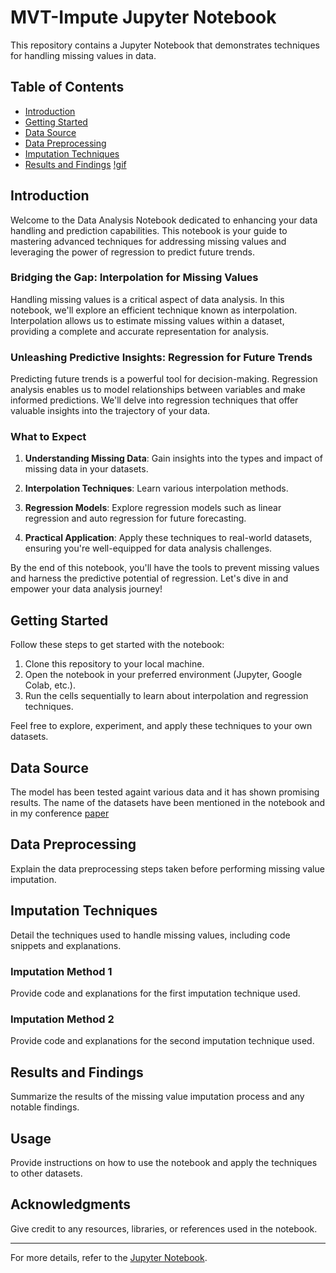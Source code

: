 # MVT-Impute Jupyter Notebook

This repository contains a Jupyter Notebook that demonstrates techniques for handling missing values in data.

## Table of Contents

- [Introduction](#introduction)
- [Getting Started](#getting-started)
- [Data Source](#data-source)
- [Data Preprocessing](#data-preprocessing)
- [Imputation Techniques](#imputation-techniques)
- [Results and Findings](#results-and-findings)
[!gif](https://gifyu.com/image/ScJsi)
## Introduction

Welcome to the Data Analysis Notebook dedicated to enhancing your data handling and prediction capabilities. This notebook is your guide to mastering advanced techniques for addressing missing values and leveraging the power of regression to predict future trends.

### Bridging the Gap: Interpolation for Missing Values

Handling missing values is a critical aspect of data analysis. In this notebook, we'll explore an efficient technique known as interpolation. Interpolation allows us to estimate missing values within a dataset, providing a complete and accurate representation for analysis.

### Unleashing Predictive Insights: Regression for Future Trends

Predicting future trends is a powerful tool for decision-making. Regression analysis enables us to model relationships between variables and make informed predictions. We'll delve into regression techniques that offer valuable insights into the trajectory of your data.

### What to Expect

1. **Understanding Missing Data**: Gain insights into the types and impact of missing data in your datasets.

2. **Interpolation Techniques**: Learn various interpolation methods.

3. **Regression Models**: Explore regression models such as linear regression and auto regression for future forecasting.

4. **Practical Application**: Apply these techniques to real-world datasets, ensuring you're well-equipped for data analysis challenges.

By the end of this notebook, you'll have the tools to prevent missing values and harness the predictive potential of regression. Let's dive in and empower your data analysis journey!

## Getting Started

Follow these steps to get started with the notebook:

1. Clone this repository to your local machine.
2. Open the notebook in your preferred environment (Jupyter, Google Colab, etc.).
3. Run the cells sequentially to learn about interpolation and regression techniques.

Feel free to explore, experiment, and apply these techniques to your own datasets.


## Data Source

The model has been tested againt various data and it has shown promising results. The name of the datasets have been mentioned in the notebook and in my conference [paper](https://www.google.com)

## Data Preprocessing

Explain the data preprocessing steps taken before performing missing value imputation.

## Imputation Techniques

Detail the techniques used to handle missing values, including code snippets and explanations.

### Imputation Method 1

Provide code and explanations for the first imputation technique used.

### Imputation Method 2

Provide code and explanations for the second imputation technique used.

## Results and Findings

Summarize the results of the missing value imputation process and any notable findings.

## Usage

Provide instructions on how to use the notebook and apply the techniques to other datasets.

## Acknowledgments

Give credit to any resources, libraries, or references used in the notebook.

---

For more details, refer to the [Jupyter Notebook](missing%20values%20final%20file.ipynb).

